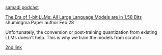 [samadi podcast](https://m.youtube.com/watch?v=pWCIFz2t8a8)



[The Era of 1-bit LLMs: All Large Language Models are in 1.58 Bits](https://huggingface.co/papers/2402.17764)
shumingma
Paper author
Feb 28

Unfortunately, the conversion or post-training quantization from existing LLMs doesn't help. This is why we train the models from scratch


[2nd link](https://huggingface.co/1bitLLM)
